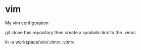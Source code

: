 # vim
My vim configuration

git clone this repository then create a symbolic link to the .vimrc

ln -s workspace/vim/.vimrc .vimrc

